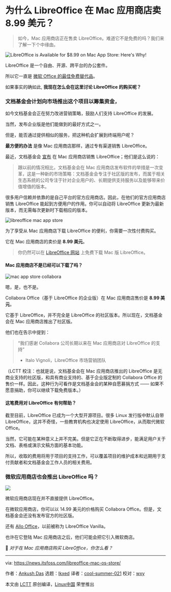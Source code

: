 [#]: subject: "LibreOffice is Available for $8.99 on Mac App Store: Here's Why!"
[#]: via: "https://news.itsfoss.com/libreoffice-mac-os-store/"
[#]: author: "Ankush Das https://news.itsfoss.com/author/ankush/"
[#]: collector: "lkxed"
[#]: translator: "cool-summer-021"
[#]: reviewer: "wxy"
[#]: publisher: "wxy"
[#]: url: "https://linux.cn/article-15075-1.html"

为什么 LibreOffice 在 Mac 应用商店卖 8.99 美元？
======

> 如今，Mac 应用商店正在售卖 LibreOffice。难道它不是免费的吗？我们来了解一下个中缘由。

![LibreOffice is Available for $8.99  on Mac App Store: Here's Why!][1]

LibreOffice 是一个自由、开源、跨平台的办公套件。

所以它一直是 [微软 Office 的最佳免费替代品][2]。

如果事实的确如此, **我现在怎么会在这里讨论 LibreOffice 的购买呢？**

### 文档基金会计划向市场推出这个项目以筹集资金，

如今文档基金会正在努力改进营销策略，鼓励人们支持 LibreOffice 的发展。

当然，发布企业版是他们能做到的最好方式之一。

但是，能否通过提供相似的服务，把这种机会扩展到终端用户呢？

**最方便的办法** 是像 Mac 应用商店那样，通过专有渠道销售 LibreOffice。

最近，文档基金会 [宣布][4] 在 Mac 应用商店销售 LibreOffice；他们是这么说的：

> 跟以前的情况相比，文档基金会在 Mac 应用商店发布软件的举措是一次变革，这是一种新的市场策略：文档基金会专注于社区版的发布，而属于相关生态系统的公司专注于针对企业用户的、长期提供支持服务以及能够带来价值增值的版本。

很多用户信赖并依靠的是自己平台的官方应用商店。因此，在他们的官方应用商店销售 LibreOffice 能起到方便用户的作用。你可以自动将 LibreOffice 更新为最新版本，而无需每次更新时下载相应的版本。

![libreoffice mac app store][5]

为了享受从 Mac 应用商店下载 LibreOffice 的便利，你需要一次性付费购买。

它在 Mac 应用商店的卖价是 **8.99 美元**。

> 你仍然可以在 [LibreOffice 网站][6] 上免费下载 Mac 版 LibreOffice。

#### Mac 应用商店不是已经可以下载了吗？

![mac app store collabora][7]

嗯，是，也不是。

Collabora Office（基于 LibreOffice 的企业版）在 Mac 应用商店售价是 **8.99 美元**。

它基于 LibreOffice，并不完全是 LibreOffice 的社区版本。所以现在，文档基金会在  Mac 应用商店推出了社区版。

他们也在告示中提到：

> “我们感谢 Collabora 公司长期以来在 Mac 应用商店对 LibreOffice 的支持”
>
> - Italo Vignoli，LibreOffice 市场营销团队

（LCTT 校注：也就是说，文档基金会在 Mac 应用商店推出的 LibreOffice 是无商业支持的社区版，和具有商业支持的、基于企业版定制的 Collabora Office 的售价一样。因此，这种行为可看作是文档基金会的某种自愿募捐方式 —— 如果不愿意捐助，你可以继续下载免费版本。）

#### 这笔费用对 LibreOffice 有何帮助？

截至目前，LibreOffice 已成为一个大型开源项目。很多 Linux 发行版中默认自带 LibreOffice，这并不奇怪，一些教育机构也决定使用 LibreOffice，从而取代微软 Office。

当然，它可能在某种意义上并不完美。但是它正在不断取得进步，能满足用户关于文档、表格或演示文稿方面的基本功能。

所以，收取的费用将用于项目的支持工作，可以覆盖项目的维护成本和远期用于支付贡献者和文档基金会工作人员的相关费用。

### 微软应用商店也会推出 LibreOffice 吗？

![][8]

微软应用商店现在并不直接提供 LibreOffice。

在微软应用商店，你可以以 14.99 美元的价格购买 Collabora Office。但是，文档基金会还没有发布官方的社区版。

还有 [Allo Office][9]，以前被称为 LibreOffice Vanilla。

也许在它登陆 Mac 应用商店之后，他们可能会把它引入微软商店。

💬 *对于在 Mac 应用商店购买 LibreOffice，你怎么看？*

--------------------------------------------------------------------------------

via: https://news.itsfoss.com/libreoffice-mac-os-store/

作者：[Ankush Das][a]
选题：[lkxed][b]
译者：[cool-summer-021](https://github.com/cool-summer-021)
校对：[wxy](https://github.com/wxy)

本文由 [LCTT](https://github.com/LCTT/TranslateProject) 原创编译，[Linux中国](https://linux.cn/) 荣誉推出

[a]: https://news.itsfoss.com/author/ankush/
[b]: https://github.com/lkxed
[1]: https://news.itsfoss.com/content/images/size/w1200/2022/09/libreoffice-mac-app-store.png
[2]: https://itsfoss.com/best-free-open-source-alternatives-microsoft-office/
[3]: https://itsfoss.com/best-free-open-source-alternatives-microsoft-office/
[4]: https://blog.documentfoundation.org/blog/2022/09/19/the-document-foundation-releases-libreoffice-on-apples-mac-app-store/
[5]: https://news.itsfoss.com/content/images/2022/09/libreoffice-mac-1.jpg
[6]: https://www.libreoffice.org/download/download-libreoffice/
[7]: https://news.itsfoss.com/content/images/2022/09/collabora-mac.webp
[8]: https://news.itsfoss.com/content/images/2022/09/collabora-windows.jpg
[9]: https://apps.microsoft.com/store/detail/allooffice/9MWJQ9TX63F9
